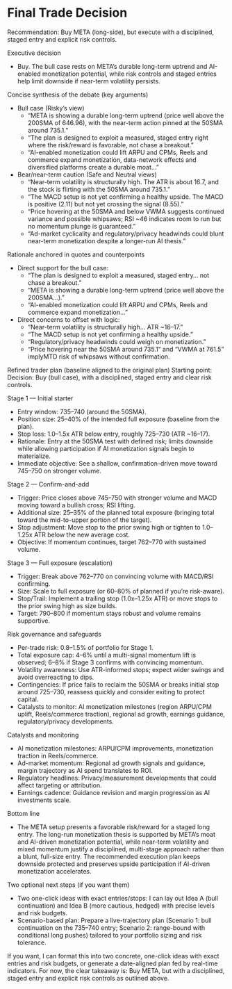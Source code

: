 # Final Trade Decision

Recommendation: Buy META (long-side), but execute with a disciplined, staged entry and explicit risk controls.

Executive decision
- Buy. The bull case rests on META’s durable long-term uptrend and AI-enabled monetization potential, while risk controls and staged entries help limit downside if near-term volatility persists.

Concise synthesis of the debate (key arguments)
- Bull case (Risky’s view)
  - “META is showing a durable long-term uptrend (price well above the 200SMA of 646.96), with the near-term action pinned at the 50SMA around 735.1.” 
  - “The plan is designed to exploit a measured, staged entry right where the risk/reward is favorable, not chase a breakout.”
  - “AI-enabled monetization could lift ARPU and CPMs, Reels and commerce expand monetization, data-network effects and diversified platforms create a durable moat…”
- Bear/near-term caution (Safe and Neutral views)
  - “Near-term volatility is structurally high. The ATR is about 16.7, and the stock is flirting with the 50SMA around 735.1.” 
  - “The MACD setup is not yet confirming a healthy upside. The MACD is positive (2.11) but not yet crossing the signal (8.55).”
  - “Price hovering at the 50SMA and below VWMA suggests continued variance and possible whipsaws; RSI ~46 indicates room to run but no momentum plunge is guaranteed.”
  - “Ad-market cyclicality and regulatory/privacy headwinds could blunt near-term monetization despite a longer-run AI thesis.”

Rationale anchored in quotes and counterpoints
- Direct support for the bull case:
  - “The plan is designed to exploit a measured, staged entry… not chase a breakout.”
  - “META is showing a durable long-term uptrend (price well above the 200SMA…).”
  - “AI-enabled monetization could lift ARPU and CPMs, Reels and commerce expand monetization…” 
- Direct concerns to offset with logic:
  - “Near-term volatility is structurally high… ATR ~16–17.” 
  - “The MACD setup is not yet confirming a healthy upside.” 
  - “Regulatory/privacy headwinds could weigh on monetization.” 
  - “Price hovering near the 50SMA around 735.1” and “VWMA at 761.5” implyMTD risk of whipsaws without confirmation.

Refined trader plan (baseline aligned to the original plan)
Starting point: Decision: Buy (bull case), with a disciplined, staged entry and clear risk controls.

Stage 1 — Initial starter
- Entry window: 735–740 (around the 50SMA).
- Position size: 25–40% of the intended full exposure (baseline from the plan).
- Stop loss: 1.0–1.5x ATR below entry, roughly 725–730 (ATR ~16–17).
- Rationale: Entry at the 50SMA test with defined risk; limits downside while allowing participation if AI monetization signals begin to materialize.
- Immediate objective: See a shallow, confirmation-driven move toward 745–750 on stronger volume.

Stage 2 — Confirm-and-add
- Trigger: Price closes above 745–750 with stronger volume and MACD moving toward a bullish cross; RSI lifting.
- Additional size: 25–35% of the planned total exposure (bringing total toward the mid-to-upper portion of the target).
- Stop adjustment: Move stop to the prior swing high or tighten to 1.0–1.25x ATR below the new average cost.
- Objective: If momentum continues, target 762–770 with sustained volume.

Stage 3 — Full exposure (escalation)
- Trigger: Break above 762–770 on convincing volume with MACD/RSI confirming.
- Size: Scale to full exposure (or 60–80% of planned if you’re risk-aware).
- Stop/Trail: Implement a trailing stop (1.0x–1.25x ATR) or move stops to the prior swing high as size builds.
- Target: 790–800 if momentum stays robust and volume remains supportive.

Risk governance and safeguards
- Per-trade risk: 0.8–1.5% of portfolio for Stage 1.
- Total exposure cap: 4–6% until a multi-signal momentum lift is observed; 6–8% if Stage 3 confirms with convincing momentum.
- Volatility awareness: Use ATR-informed stops; expect wider swings and avoid overreacting to dips.
- Contingencies: If price fails to reclaim the 50SMA or breaks initial stop around 725–730, reassess quickly and consider exiting to protect capital.
- Catalysts to monitor: AI monetization milestones (region ARPU/CPM uplift, Reels/commerce traction), regional ad growth, earnings guidance, regulatory/privacy developments.

Catalysts and monitoring
- AI monetization milestones: ARPU/CPM improvements, monetization traction in Reels/commerce.
- Ad-market momentum: Regional ad growth signals and guidance, margin trajectory as AI spend translates to ROI.
- Regulatory headlines: Privacy/measurement developments that could affect targeting or attribution.
- Earnings cadence: Guidance revision and margin progression as AI investments scale.

Bottom line
- The META setup presents a favorable risk/reward for a staged long entry. The long-run monetization thesis is supported by META’s moat and AI-driven monetization potential, while near-term volatility and mixed momentum justify a disciplined, multi-stage approach rather than a blunt, full-size entry. The recommended execution plan keeps downside protected and preserves upside participation if AI-driven monetization accelerates.

Two optional next steps (if you want them)
- Two one-click ideas with exact entries/stops: I can lay out Idea A (bull continuation) and Idea B (more cautious, hedged) with precise levels and risk budgets.
- Scenario-based plan: Prepare a live-trajectory plan (Scenario 1: bull continuation on the 735–740 entry; Scenario 2: range-bound with conditional long pushes) tailored to your portfolio sizing and risk tolerance.

If you want, I can format this into two concrete, one-click ideas with exact entries and risk budgets, or generate a date-aligned plan fed by real-time indicators. For now, the clear takeaway is: Buy META, but with a disciplined, staged entry and explicit risk controls as outlined above.
